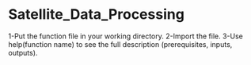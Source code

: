 # Satellite_Data_Processing
1-Put the function file in your working directory.
2-Import the file.
3-Use help(function name) to see the full description (prerequisites, inputs, outputs).
